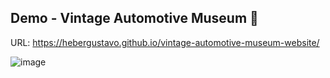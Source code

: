 ## Demo - Vintage Automotive Museum :european_castle:

URL: https://hebergustavo.github.io/vintage-automotive-museum-website/

![image](https://github.com/user-attachments/assets/0a1173f6-071c-4bec-a944-dee079e26560)


